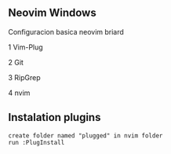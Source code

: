 ## Neovim Windows

Configuracion basica neovim briard

1 Vim-Plug

2 Git

3 RipGrep

4 nvim 

## Instalation plugins

    create folder named "plugged" in nvim folder
    run :PlugInstall